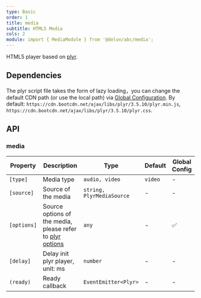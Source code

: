 ```yaml
---
type: Basic
order: 1
title: media
subtitle: HTML5 Media
cols: 2
module: import { MediaModule } from '@delon/abc/media';
---
```


HTML5 player based on [plyr](https://github.com/sampotts/plyr).

## Dependencies

The plyr script file takes the form of lazy loading，you can change the default CDN path (or use the local path) via [Global Configuration](/docs/global-config). By default: `https://cdn.bootcdn.net/ajax/libs/plyr/3.5.10/plyr.min.js`, `https://cdn.bootcdn.net/ajax/libs/plyr/3.5.10/plyr.css`.

## API

### media

| Property | Description | Type | Default | Global Config |
|----------|-------------|------|---------|---------------|
| `[type]` | Media type | `audio, video` | `video` | - |
| `[source]` | Source of the media | `string, PlyrMediaSource` | - | - |
| `[options]` | Source options of the media, please refer to [plyr options](https://github.com/sampotts/plyr#options) | `any` | - | ✅ |
| `[delay]` | Delay init plyr player, unit: ms | `number` | - | - |
| `(ready)` | Ready callback | `EventEmitter<Plyr>` | - | - |
